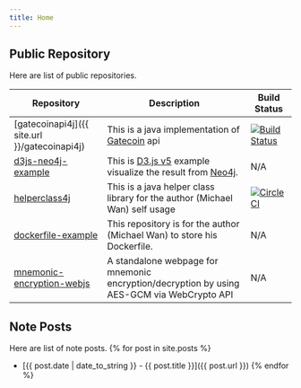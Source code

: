 ```yaml
---
title: Home
---
```


## Public Repository
Here are list of public repositories.

Repository | Description | Build Status
---------- | ----------- | ------------
[gatecoinapi4j]({{ site.url }}/gatecoinapi4j) | This is a java implementation of [Gatecoin](https://gatecoin.com) api | [![Build Status](https://travis-ci.org/micwan88/gatecoinapi4j.svg?branch=master)](https://travis-ci.org/micwan88/gatecoinapi4j)
[d3js-neo4j-example](https://github.com/micwan88/d3js-neo4j-example) | This is [D3.js v5](https://d3js.org/) example visualize the result from [Neo4j](https://neo4j.com/). | N/A
[helperclass4j](https://github.com/micwan88/helperclass4j) | This is a java helper class library for the author (Michael Wan) self usage | [![CircleCI](https://dl.circleci.com/status-badge/img/gh/micwan88/helperclass4j/tree/master.svg?style=svg)](https://dl.circleci.com/status-badge/redirect/gh/micwan88/helperclass4j/tree/master)
[dockerfile-example](https://github.com/micwan88/dockerfile-example) | This repository is for the author (Michael Wan) to store his Dockerfile. | N/A
[mnemonic-encryption-webjs](https://github.com/micwan88/mnemonic-encryption-webjs) | A standalone webpage for mnemonic encryption/decryption by using AES-GCM via WebCrypto API | N/A

## Note Posts
Here are list of note posts.
{% for post in site.posts %}
- [{{ post.date | date_to_string }} - {{ post.title }}]({{ post.url }})
{% endfor %}
